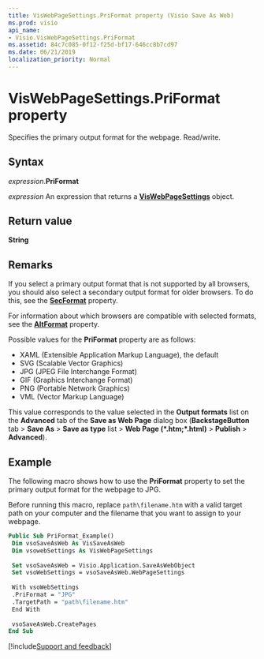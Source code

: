 ```yaml
---
title: VisWebPageSettings.PriFormat property (Visio Save As Web)
ms.prod: visio
api_name:
- Visio.VisWebPageSettings.PriFormat
ms.assetid: 84c7c085-0f12-f25d-bf17-646cc8b7cd97
ms.date: 06/21/2019
localization_priority: Normal
---
```



# VisWebPageSettings.PriFormat property

Specifies the primary output format for the webpage. Read/write.


## Syntax

_expression_.**PriFormat**

 _expression_ An expression that returns a **[VisWebPageSettings](Visio.VisWebPageSettings.md)** object.


## Return value

**String**


## Remarks

If you select a primary output format that is not supported by all browsers, you should also select a secondary output format for older browsers. To do this, see the **[SecFormat](Visio.VisWebPageSettings.SecFormat.md)** property.

For information about which browsers are compatible with selected formats, see the **[AltFormat](Visio.VisWebPageSettings.AltFormat.md)** property.

Possible values for the **PriFormat** property are as follows:

- XAML (Extensible Application Markup Language), the default    
- SVG (Scalable Vector Graphics)    
- JPG (JPEG File Interchange Format)    
- GIF (Graphics Interchange Format)    
- PNG (Portable Network Graphics)    
- VML (Vector Markup Language)
    
This value corresponds to the value selected in the **Output formats** list on the **Advanced** tab of the **Save as Web Page** dialog box (**BackstageButton** tab > **Save As** > **Save as type** list > **Web Page (\*.htm;\*.html)** > **Publish** > **Advanced**).


## Example

The following macro shows how to use the **PriFormat** property to set the primary output format for the webpage to JPG.

Before running this macro, replace `path\filename.htm` with a valid target path on your computer and the filename that you want to assign to your webpage.

```vb
Public Sub PriFormat_Example() 
 Dim vsoSaveAsWeb As VisSaveAsWeb 
 Dim vsowebSettings As VisWebPageSettings 
 
 Set vsoSaveAsWeb = Visio.Application.SaveAsWebObject 
 Set vsoWebSettings = vsoSaveAsWeb.WebPageSettings 
 
 With vsoWebSettings 
 .PriFormat = "JPG" 
 .TargetPath = "path\filename.htm" 
 End With 
 
 vsoSaveAsWeb.CreatePages 
End Sub
```

[!include[Support and feedback](~/includes/feedback-boilerplate.md)]